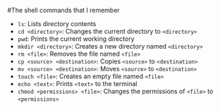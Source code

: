 #The shell commands that I remember

- `ls`: Lists directory contents
- `cd <directory>`: Changes the current directory to `<directory>`
- `pwd`: Prints the current working directory
- `mkdir <directory>`: Creates a new directory named `<directory>`
- `rm <file>`: Removes the file named `<file>`
- `cp <source> <destination>`: Copies `<source>` to `<destination>`
- `mv <source> <destination>`: Moves `<source>` to `<destination>`
- `touch <file>`: Creates an empty file named `<file>`
- `echo <text>`: Prints `<text>` to the terminal
- `chmod <permissions> <file>`: Changes the permissions of `<file>` to `<permissions>`
